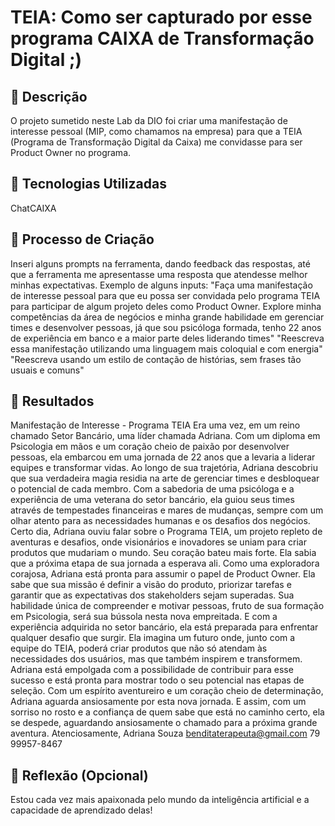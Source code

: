 # TEIA: Como ser capturado por esse programa CAIXA de Transformação Digital ;)

## 📒 Descrição
O projeto sumetido neste Lab da DIO foi criar uma manifestação de interesse pessoal (MIP, como chamamos na empresa) para que a TEIA (Programa de Transformação Digital da Caixa) me convidasse para ser Product Owner no programa.

## 🤖 Tecnologias Utilizadas
ChatCAIXA

## 🧐 Processo de Criação
Inseri alguns prompts na ferramenta, dando feedback das respostas, até que a ferramenta me apresentasse uma resposta que atendesse melhor minhas expectativas.
Exemplo de alguns inputs:
"Faça uma manifestação de interesse pessoal para que eu possa ser convidada pelo programa TEIA para participar de algum projeto deles como Product Owner. Explore minha competências da área de negócios e minha grande habilidade em gerenciar times e desenvolver pessoas, já que sou psicóloga formada, tenho 22 anos de experiência em banco e a maior parte deles liderando times"
"Reescreva essa manifestação utilizando uma linguagem mais coloquial e com energia"
"Reescreva usando um estilo de contação de histórias, sem frases tão usuais e comuns"

## 🚀 Resultados
Manifestação de Interesse - Programa TEIA
Era uma vez, em um reino chamado Setor Bancário, uma líder chamada Adriana. Com um diploma em Psicologia em mãos e um coração cheio de paixão por desenvolver pessoas, ela embarcou em uma jornada de 22 anos que a levaria a liderar equipes e transformar vidas.
Ao longo de sua trajetória, Adriana descobriu que sua verdadeira magia residia na arte de gerenciar times e desbloquear o potencial de cada membro. Com a sabedoria de uma psicóloga e a experiência de uma veterana do setor bancário, ela guiou seus times através de tempestades financeiras e mares de mudanças, sempre com um olhar atento para as necessidades humanas e os desafios dos negócios.
Certo dia, Adriana ouviu falar sobre o Programa TEIA, um projeto repleto de aventuras e desafios, onde visionários e inovadores se uniam para criar produtos que mudariam o mundo. Seu coração bateu mais forte. Ela sabia que a próxima etapa de sua jornada a esperava ali.
Como uma exploradora corajosa, Adriana está pronta para assumir o papel de Product Owner. Ela sabe que sua missão é definir a visão do produto, priorizar tarefas e garantir que as expectativas dos stakeholders sejam superadas. Sua habilidade única de compreender e motivar pessoas, fruto de sua formação em Psicologia, será sua bússola nesta nova empreitada. E com a experiência adquirida no setor bancário, ela está preparada para enfrentar qualquer desafio que surgir.
Ela imagina um futuro onde, junto com a equipe do TEIA, poderá criar produtos que não só atendam às necessidades dos usuários, mas que também inspirem e transformem. Adriana está empolgada com a possibilidade de contribuir para esse sucesso e está pronta para mostrar todo o seu potencial nas etapas de seleção.
Com um espírito aventureiro e um coração cheio de determinação, Adriana aguarda ansiosamente por esta nova jornada. E assim, com um sorriso no rosto e a confiança de quem sabe que está no caminho certo, ela se despede, aguardando ansiosamente o chamado para a próxima grande aventura.
Atenciosamente,
Adriana Souza
benditaterapeuta@gmail.com
79 99957-8467

## 💭 Reflexão (Opcional)
Estou cada vez mais apaixonada pelo mundo da inteligência artificial e a capacidade de aprendizado delas! 
